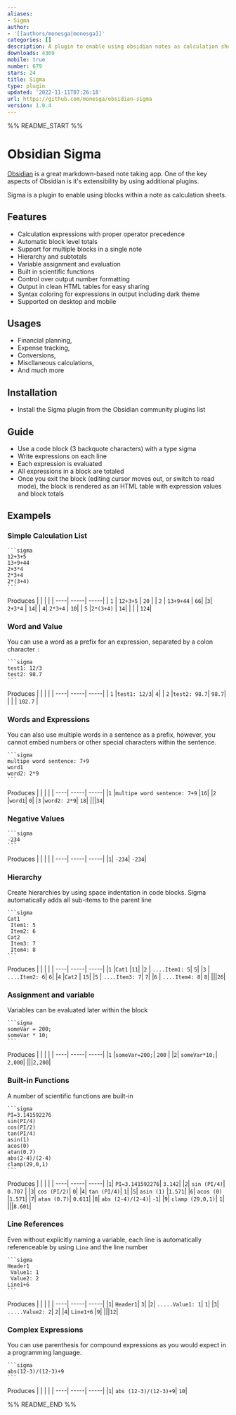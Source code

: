 ```yaml
---
aliases:
- Sigma
author:
- '[[authors/monesga|monesga]]'
categories: []
description: A plugin to enable using obsidian notes as calculation sheets.
downloads: 4369
mobile: true
number: 679
stars: 24
title: Sigma
type: plugin
updated: '2022-11-11T07:26:18'
url: https://github.com/monesga/obsidian-sigma
version: 1.0.4
---
```


%% README_START %%

# Obsidian Sigma
[Obsidian](https://obsidian.md) is a great markdown-based note taking app. One of the key aspects of Obsidian is it's extensibility by using additional plugins.

Sigma is a plugin to enable using blocks within a note as calculation sheets.

## Features
- Calculation expressions with proper operator precedence
- Automatic block level totals
- Support for multiple blocks in a single note
- Hierarchy and subtotals
- Variable assignment and evaluation
- Built in scientific functions
- Control over output number formatting
- Output in clean HTML tables for easy sharing
- Syntax coloring for expressions in output including dark theme
- Supported on desktop and mobile

## Usages
- Financial planning,
- Expense tracking,
- Conversions,
- Miscllaneous calculations,
- And much more

## Installation
- Install the Sigma plugin from the Obsidian community plugins list

## Guide
- Use a code block (3 backquote characters) with a type sigma
- Write expressions on each line
- Each expression is evaluated
- All expressions in a block are totaled
- Once you exit the block (editing cursor moves out, or switch to read mode), the block is rendered as an HTML table with expression values and block totals

## Exampels

### Simple Calculation List
````
```sigma
12+3+5
13+9+44
2+3*4
2*3+4
2*(3+4)
```
````
Produces
|  |  |  |
| ----| -----| -----|
| `1`	| `12+3+5`	| `20` |
| `2`	| `13+9+44`	| `66`|
|`3`|	`2+3*4`	| `14`|
| `4`|	`2*3+4`	| `10`|
| `5`	|`2*(3+4)`	| `14`|
| | | `124`| 


### Word and Value
You can use a word as a prefix for an expression, separated by a colon character `:`

````
```sigma
test1: 12/3
test2: 98.7
```
````
Produces
|  |  |  |
| ----| -----| -----|
| `1`	|`test1: 12/3`|	`4`|
| `2`	|`test2: 98.7`|	`98.7`|
| | | `102.7` |

### Words and Expressions
You can also use multiple words in a sentence as a prefix, however, you cannot embed numbers or other special characters within the sentence.
````
```sigma
multipe word sentence: 7+9
word1
word2: 2*9
```
````
Produces
|  |  |  |
| ----| -----| -----|
|`1`	|`multipe word sentence: 7+9`	|`16`|
|`2`	|`word1`|	`0`|
|`3`	|`word2: 2*9`|	`18`|
|||`34`|

### Negative Values
````
```sigma
-234
```
````
Produces
|  |  |  |
| ----| -----| -----|
|`1`|	`-234`|	`-234`|

### Hierarchy
Create hierarchies by using space indentation in code blocks. Sigma automatically adds all sub-items to the parent line
````
```sigma
Cat1
 Item1: 5
 Item2: 6
Cat2
 Item3: 7
 Item4: 8
```
````
Produces
|  |  |  |
| ----| -----| -----|
|`1`	|`Cat1`	|`11`|
|`2`	| `....Item1: 5`|	`5`|
|`3`	| `....Item2: 6`|	`6`|
|`4`	|`Cat2` |	`15`|
|`5`	| `....Item3: 7`|	`7`|
|`6`	| `....Item4: 8`|	`8`|
|||`26`|

### Assignment and variable
Variables can be evaluated later within the block
````
```sigma
someVar = 200;
someVar * 10;
```
````
Produces
|  |  |  |
| ----| -----| -----|
|`1`	|`someVar=200;`|	`200` |
|`2`|	`someVar*10;`|	`2,000`|
|||`2,200`|

### Built-in Functions
A number of scientific functions are built-in
````
```sigma
PI=3.141592276
sin(PI/4)
cos(PI/2)
tan(PI/4)
asin(1)
acos(0)
atan(0.7)
abs(2-4)/(2-4)
clamp(29,0,1)
```
````
Produces
|  |  |  |
| ----| -----| -----|
|`1`|	`PI=3.141592276`|	`3.142`|
|`2`|	`sin (PI/4)`|	`0.707` |
|`3`|	`cos (PI/2)`|	`0`|
|`4`|	`tan (PI/4)`|	`1`|
|`5`|	`asin (1)`	|`1.571`|
|`6`|	`acos (0)`	|`1.571`|
|`7`|	`atan (0.7)`|	`0.611`|
|`8`|	`abs (2-4)/(2-4)`|	`-1`|
|`9`|	`clamp (29,0,1)`|	`1`|
|||`8.601`|

### Line References
Even without explicitly naming a variable, each line is automatically referenceable by using `Line` and the line number
````
```sigma
Header1
 Value1: 1
 Value2: 2
Line1+6
```
````
Produces
|  |  |  |
| ----| -----| -----|
|`1`|	`Header1`|	`3`|
|`2`|	`.....Value1: 1`|	`1`|
|`3`|	`.....Value2: 2`|	`2`|
|`4`|	`Line1+6`	|`9`|
|||`12`|

### Complex Expressions
You can use parenthesis for compound expressions as you would expect in a programming language.
````
```sigma
abs(12-3)/(12-3)+9
```
````
Produces
|  |  |  |
| ----| -----| -----|
|`1`|	`abs (12-3)/(12-3)+9`|	`10`|



%% README_END %%